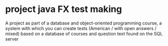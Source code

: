 # project java FX test making 

A project as part of a database and object-oriented programming course, a system with which you can create tests (American / with open answers / mixed) based on a database of courses and question text found on the SQL server
